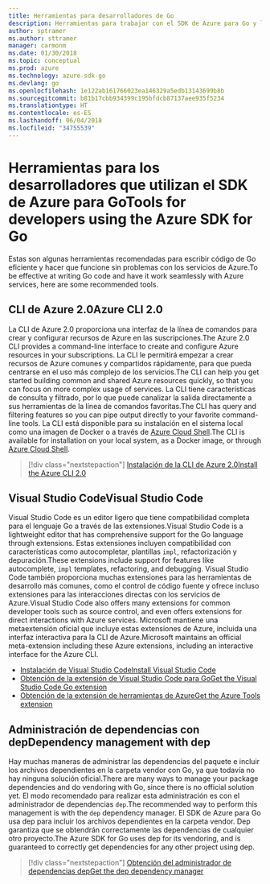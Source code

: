 ```yaml
---
title: Herramientas para desarrolladores de Go
description: Herramientas para trabajar con el SDK de Azure para Go y los servicios de Azure
author: sptramer
ms.author: sttramer
manager: carmonm
ms.date: 01/30/2018
ms.topic: conceptual
ms.prod: azure
ms.technology: azure-sdk-go
ms.devlang: go
ms.openlocfilehash: 1e122ab161766023ea146329a5edb13143699b8b
ms.sourcegitcommit: b81b17cbb934399c195bfdcb87137aee935f5234
ms.translationtype: HT
ms.contentlocale: es-ES
ms.lasthandoff: 06/04/2018
ms.locfileid: "34755539"
---
```

# <a name="tools-for-developers-using-the-azure-sdk-for-go"></a><span data-ttu-id="34968-103">Herramientas para los desarrolladores que utilizan el SDK de Azure para Go</span><span class="sxs-lookup"><span data-stu-id="34968-103">Tools for developers using the Azure SDK for Go</span></span>

<span data-ttu-id="34968-104">Estas son algunas herramientas recomendadas para escribir código de Go eficiente y hacer que funcione sin problemas con los servicios de Azure.</span><span class="sxs-lookup"><span data-stu-id="34968-104">To be effective at writing Go code and have it work seamlessly with Azure services, here are some recommended tools.</span></span>

## <a name="azure-cli-20"></a><span data-ttu-id="34968-105">CLI de Azure 2.0</span><span class="sxs-lookup"><span data-stu-id="34968-105">Azure CLI 2.0</span></span>

<span data-ttu-id="34968-106">La CLI de Azure 2.0 proporciona una interfaz de la línea de comandos para crear y configurar recursos de Azure en las suscripciones.</span><span class="sxs-lookup"><span data-stu-id="34968-106">The Azure 2.0 CLI provides a command-line interface to create and configure Azure resources in your subscriptions.</span></span> <span data-ttu-id="34968-107">La CLI le permitirá empezar a crear recursos de Azure comunes y compartidos rápidamente, para que pueda centrarse en el uso más complejo de los servicios.</span><span class="sxs-lookup"><span data-stu-id="34968-107">The CLI can help you get started building common and shared Azure resources quickly, so that you can focus on more complex usage of services.</span></span> <span data-ttu-id="34968-108">La CLI tiene características de consulta y filtrado, por lo que puede canalizar la salida directamente a sus herramientas de la línea de comandos favoritas.</span><span class="sxs-lookup"><span data-stu-id="34968-108">The CLI has query and filtering features so you can pipe output directly to your favorite command-line tools.</span></span> <span data-ttu-id="34968-109">La CLI está disponible para su instalación en el sistema local como una imagen de Docker o a través de [Azure Cloud Shell](https://docs.microsoft.com/en-us/azure/cloud-shell/overview).</span><span class="sxs-lookup"><span data-stu-id="34968-109">The CLI is available for installation on your local system, as a Docker image, or through [Azure Cloud Shell](https://docs.microsoft.com/en-us/azure/cloud-shell/overview).</span></span>

> [!div class="nextstepaction"]
> [<span data-ttu-id="34968-110">Instalación de la CLI de Azure 2.0</span><span class="sxs-lookup"><span data-stu-id="34968-110">Install the Azure CLI 2.0</span></span>](/cli/azure/install-azure-cli)

## <a name="visual-studio-code"></a><span data-ttu-id="34968-111">Visual Studio Code</span><span class="sxs-lookup"><span data-stu-id="34968-111">Visual Studio Code</span></span>

<span data-ttu-id="34968-112">Visual Studio Code es un editor ligero que tiene compatibilidad completa para el lenguaje Go a través de las extensiones.</span><span class="sxs-lookup"><span data-stu-id="34968-112">Visual Studio Code is a lightweight editor that has comprehensive support for the Go language through extensions.</span></span> <span data-ttu-id="34968-113">Estas extensiones incluyen compatibilidad con características como autocompletar, plantillas `impl`, refactorización y depuración.</span><span class="sxs-lookup"><span data-stu-id="34968-113">These extensions include support for features like autocomplete, `impl` templates, refactoring, and debugging.</span></span> <span data-ttu-id="34968-114">Visual Studio Code también proporciona muchas extensiones para las herramientas de desarrollo más comunes, como el control de código fuente y ofrece incluso extensiones para las interacciones directas con los servicios de Azure.</span><span class="sxs-lookup"><span data-stu-id="34968-114">Visual Studio Code also offers many extensions for common developer tools such as source control, and even offers extensions for direct interactions with Azure services.</span></span> <span data-ttu-id="34968-115">Microsoft mantiene una metaextensión oficial que incluye estas extensiones de Azure, incluida una interfaz interactiva para la CLI de Azure.</span><span class="sxs-lookup"><span data-stu-id="34968-115">Microsoft maintains an official meta-extension including these Azure extensions, including an interactive interface for the Azure CLI.</span></span>

* [<span data-ttu-id="34968-116">Instalación de Visual Studio Code</span><span class="sxs-lookup"><span data-stu-id="34968-116">Install Visual Studio Code</span></span>](https://code.visualstudio.com/Download)
* [<span data-ttu-id="34968-117">Obtención de la extensión de Visual Studio Code para Go</span><span class="sxs-lookup"><span data-stu-id="34968-117">Get the Visual Studio Code Go extension</span></span>](https://code.visualstudio.com/docs/languages/go)
* [<span data-ttu-id="34968-118">Obtención de la extensión de herramientas de Azure</span><span class="sxs-lookup"><span data-stu-id="34968-118">Get the Azure Tools extension</span></span>](https://marketplace.visualstudio.com/items?itemName=ms-vscode.vscode-azureextensionpack)

## <a name="dependency-management-with-dep"></a><span data-ttu-id="34968-119">Administración de dependencias con dep</span><span class="sxs-lookup"><span data-stu-id="34968-119">Dependency management with dep</span></span>

<span data-ttu-id="34968-120">Hay muchas maneras de administrar las dependencias del paquete e incluir los archivos dependientes en la carpeta vendor con Go, ya que todavía no hay ninguna solución oficial.</span><span class="sxs-lookup"><span data-stu-id="34968-120">There are many ways to manage your package dependencies and do vendoring with Go, since there is no official solution yet.</span></span> <span data-ttu-id="34968-121">El modo recomendado para realizar esta administración es con el administrador de dependencias `dep`.</span><span class="sxs-lookup"><span data-stu-id="34968-121">The recommended way to perform this management is with the `dep` dependency manager.</span></span> <span data-ttu-id="34968-122">El SDK de Azure para Go usa dep para incluir los archivos dependientes en la carpeta vendor. Dep garantiza que se obtendrán correctamente las dependencias de cualquier otro proyecto.</span><span class="sxs-lookup"><span data-stu-id="34968-122">The Azure SDK for Go uses dep for its vendoring, and is guaranteed to correctly get dependencies for any other project using dep.</span></span>

> [!div class="nextstepaction"]
> [<span data-ttu-id="34968-123">Obtención del administrador de dependencias dep</span><span class="sxs-lookup"><span data-stu-id="34968-123">Get the dep dependency manager</span></span>](https://github.com/tools/godep)